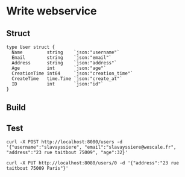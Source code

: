 # Write webservice

## Struct

```language-golang
type User struct {
  Name         string    `json:"username"`
  Email        string    `json:"email"`
  Address      string    `json:"address"`
  Age          int       `json:"age"`
  CreationTime int64     `json:"creation_time"`
  CreateTime   time.Time `json:"create_at"`
  ID           int       `json:"id"`
}
```

## Build

## Test

```language-bash
curl -X POST http://localhost:8080/users -d '{"username":"slavayssiere", "email":"slavayssiere@wescale.fr", "address":"23 rue taitbout 75009", "age":32}'
```

```language-bash
curl -X PUT http://localhost:8080/users/0 -d '{"address":"23 rue taitbout 75009 Paris"}'
```